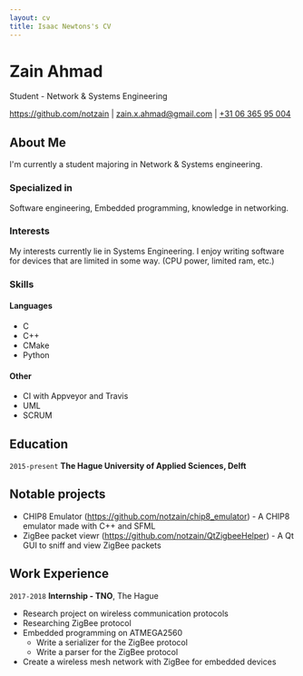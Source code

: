 ```yaml
---
layout: cv
title: Isaac Newtons's CV
---
```

# Zain Ahmad
Student - Network & Systems Engineering

<div id="webaddress">
<a href="https://github.com/notzain">https://github.com/notzain</a> 
| <a href="zain.x.ahmad@gmail.com">zain.x.ahmad@gmail.com</a> 
| <a href="+31 06 365 95 004">+31 06 365 95 004</a>
</div>


## About Me

I'm currently a student majoring in Network & Systems engineering.

### Specialized in

Software engineering, Embedded programming, knowledge in networking.

### Interests

My interests currently lie in Systems Engineering. I enjoy writing software for devices that are limited in some way. (CPU power, limited ram, etc.)

### Skills

#### Languages
- C
- C++
- CMake
- Python

#### Other
- CI with Appveyor and Travis
- UML
- SCRUM

## Education

`2015-present`
__The Hague University of Applied Sciences, Delft__

## Notable projects

- CHIP8 Emulator (https://github.com/notzain/chip8_emulator) - A CHIP8 emulator made with C++ and SFML
- ZigBee packet viewr (https://github.com/notzain/QtZigbeeHelper) - A Qt GUI to sniff and view ZigBee packets

## Work Experience

`2017-2018`
__Internship - TNO__, The Hague

- Research project on wireless communication protocols
- Researching ZigBee protocol
- Embedded programming on ATMEGA2560
    - Write a serializer for the ZigBee protocol
    - Write a parser for the ZigBee protocol
- Create a wireless mesh network with ZigBee for embedded devices